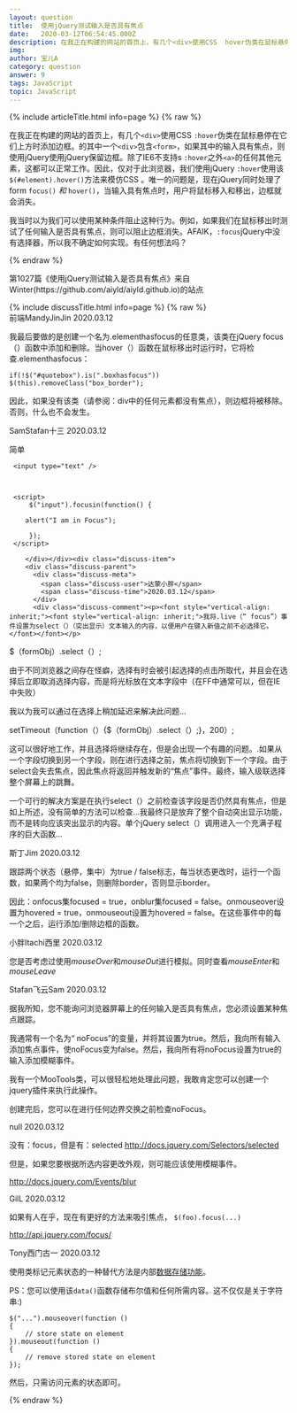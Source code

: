 ```yaml
---
layout: question
title:  使用jQuery测试输入是否具有焦点
date:   2020-03-12T06:54:45.000Z
description: 在我正在构建的网站的首页上，有几个<div>使用CSS  hover伪类在鼠标悬停在它们上方时添加边框。的其中一个<div>包含<form>，如果其中的输...
img: 
author: 宝儿A
category: question
answer: 9
tags: JavaScript
topic: JavaScript
---
```

<div class="article-root">
  <div class="article">
    {% include articleTitle.html info=page %}
    {% raw %}
    <div class="article-content"><p><font style="vertical-align: inherit;"><font style="vertical-align: inherit;">在我正在构建的网站的首页上，有几个</font></font><code>&lt;div&gt;</code><font style="vertical-align: inherit;"><font style="vertical-align: inherit;">使用CSS </font></font><code>:hover</code><font style="vertical-align: inherit;"><font style="vertical-align: inherit;">伪类在鼠标悬停在它们上方时添加边框。</font><font style="vertical-align: inherit;">的其中一个</font></font><code>&lt;div&gt;</code><font style="vertical-align: inherit;"><font style="vertical-align: inherit;">包含</font></font><code>&lt;form&gt;</code><font style="vertical-align: inherit;"><font style="vertical-align: inherit;">，如果其中的输入具有焦点，则使用jQuery使用jQuery保留边框。</font><font style="vertical-align: inherit;">除了IE6不支持</font><font style="vertical-align: inherit;">s </font></font><code>:hover</code><font style="vertical-align: inherit;"><font style="vertical-align: inherit;">之外</font></font><code>&lt;a&gt;</code><font style="vertical-align: inherit;"><font style="vertical-align: inherit;">的</font><font style="vertical-align: inherit;">任何其他元素</font><font style="vertical-align: inherit;">，这都可以正常工作</font><font style="vertical-align: inherit;">。</font><font style="vertical-align: inherit;">因此，仅对于此浏览器，我们使用jQuery </font></font><code>:hover</code><font style="vertical-align: inherit;"><font style="vertical-align: inherit;">使用该</font></font><code>$(#element).hover()</code><font style="vertical-align: inherit;"><font style="vertical-align: inherit;">方法</font><font style="vertical-align: inherit;">来模仿CSS </font><font style="vertical-align: inherit;">。</font><font style="vertical-align: inherit;">唯一的问题是，现在jQuery同时处理了form </font></font><code>focus()</code> <em><font style="vertical-align: inherit;"><font style="vertical-align: inherit;">和</font></font></em> <code>hover()</code><font style="vertical-align: inherit;"><font style="vertical-align: inherit;">，当输入具有焦点时，用户将鼠标移入和移出，边框就会消失。</font></font></p>

<p><font style="vertical-align: inherit;"><font style="vertical-align: inherit;">我当时以为我们可以使用某种条件阻止这种行为。</font><font style="vertical-align: inherit;">例如，如果我们在鼠标移出时测试了任何输入是否具有焦点，则可以阻止边框消失。</font><font style="vertical-align: inherit;">AFAIK，</font></font><code>:focus</code><font style="vertical-align: inherit;"><font style="vertical-align: inherit;">jQuery中</font><font style="vertical-align: inherit;">没有</font><font style="vertical-align: inherit;">选择器，所以我不确定如何实现。</font><font style="vertical-align: inherit;">有任何想法吗？</font></font></p></div>
    {% endraw %}
  </div>
  <p class="winter_mark">第1027篇《使用jQuery测试输入是否具有焦点》来自Winter(https://github.com/aiyld/aiyld.github.io)的站点</p>
  <div class="discuss-wrapper">
    {% include discussTitle.html info=page %}
    {% raw %}
    <div class="discuss-list">
    <div class="discuss-item">
        <div class="discuss-parent">
          <div class="discuss-meta">
            <span class="discuss-user">前端MandyJinJin</span>
            <span class="discuss-time">2020.03.12</span>
          </div>
          <div class="discuss-comment"><p><font style="vertical-align: inherit;"><font style="vertical-align: inherit;">我最后要做的是创建一个名为.elementhasfocus的任意类，该类在jQuery focus（）函数中添加和删除。</font><font style="vertical-align: inherit;">当hover（）函数在鼠标移出时运行时，它将检查.elementhasfocus：</font></font></p>

<pre><code>if(!$("#quotebox").is(".boxhasfocus")) $(this).removeClass("box_border");
</code></pre>

<p><font style="vertical-align: inherit;"><font style="vertical-align: inherit;">因此，如果没有该类（请参阅：div中的任何元素都没有焦点），则边框将被移除。</font><font style="vertical-align: inherit;">否则，什么也不会发生。</font></font></p></div>
        </div></div><div class="discuss-item">
        <div class="discuss-parent">
          <div class="discuss-meta">
            <span class="discuss-user">SamStafan十三</span>
            <span class="discuss-time">2020.03.12</span>
          </div>
          <div class="discuss-comment"><p><font style="vertical-align: inherit;"><font style="vertical-align: inherit;">简单</font></font></p>

<pre><code> &lt;input type="text" /&gt; <font></font>
<font></font>
<font></font>
<font></font>
 &lt;script&gt;<font></font>
     $("input").focusin(function() {<font></font>
<font></font>
    alert("I am in Focus");<font></font>
<font></font>
     });<font></font>
 &lt;/script&gt;<font></font>
</code></pre></div>
        </div></div><div class="discuss-item">
        <div class="discuss-parent">
          <div class="discuss-meta">
            <span class="discuss-user">达蒙小胖</span>
            <span class="discuss-time">2020.03.12</span>
          </div>
          <div class="discuss-comment"><p><font style="vertical-align: inherit;"><font style="vertical-align: inherit;">我将.live（“ focus”）事件设置为select（）（突出显示）文本输入的内容，以便用户在键入新值之前不必选择它。 </font></font></p>

<p><font style="vertical-align: inherit;"><font style="vertical-align: inherit;">$（formObj）.select（）;</font></font></p>

<p><font style="vertical-align: inherit;"><font style="vertical-align: inherit;">由于不同浏览器之间存在怪癖，选择有时会被引起选择的点击所取代，并且会在选择后立即取消选择内容，而是将光标放在文本字段中（在FF中通常可以，但在IE中失败）</font></font></p>

<p><font style="vertical-align: inherit;"><font style="vertical-align: inherit;">我以为我可以通过在选择上稍加延迟来解决此问题...</font></font></p>

<p><font style="vertical-align: inherit;"><font style="vertical-align: inherit;">setTimeout（function（）{$（formObj）.select（）;}，200）;</font></font></p>

<p><font style="vertical-align: inherit;"><font style="vertical-align: inherit;">这可以很好地工作，并且选择将继续存在，但是会出现一个有趣的问题。.如果从一个字段切换到另一个字段，则在进行选择之前，焦点将切换到下一个字段。</font><font style="vertical-align: inherit;">由于select会失去焦点，因此焦点将返回并触发新的“焦点”事件。</font><font style="vertical-align: inherit;">最终，输入级联选择整个屏幕上的跳舞。</font></font></p>

<p><font style="vertical-align: inherit;"><font style="vertical-align: inherit;">一个可行的解决方案是在执行select（）之前检查该字段是否仍然具有焦点，但是如上所述，没有简单的方法可以检查...我最终只是放弃了整个自动突出显示功能，而不是转向应该突出显示的内容。单个jQuery select（）调用进入一个充满子程序的巨大函数...</font></font></p></div>
        </div></div><div class="discuss-item">
        <div class="discuss-parent">
          <div class="discuss-meta">
            <span class="discuss-user">斯丁Jim</span>
            <span class="discuss-time">2020.03.12</span>
          </div>
          <div class="discuss-comment"><p><font style="vertical-align: inherit;"><font style="vertical-align: inherit;">跟踪两个状态（悬停，集中）为true / false标志，每当状态更改时，运行一个函数，如果两个均为false，则删除border，否则显示border。</font></font></p>

<p><font style="vertical-align: inherit;"><font style="vertical-align: inherit;">因此：onfocus集focused = true，onblur集focused = false。</font><font style="vertical-align: inherit;">onmouseover设置为hovered = true，onmouseout设置为hovered = false。</font><font style="vertical-align: inherit;">在这些事件中的每一个之后，运行添加/删除边框的函数。</font></font></p></div>
        </div></div><div class="discuss-item">
        <div class="discuss-parent">
          <div class="discuss-meta">
            <span class="discuss-user">小胖Itachi西里</span>
            <span class="discuss-time">2020.03.12</span>
          </div>
          <div class="discuss-comment"><p><font style="vertical-align: inherit;"><font style="vertical-align: inherit;">您是否考虑过使用</font></font><em><font style="vertical-align: inherit;"><font style="vertical-align: inherit;">mouseOver</font></font></em><font style="vertical-align: inherit;"><font style="vertical-align: inherit;">和</font></font><em><font style="vertical-align: inherit;"><font style="vertical-align: inherit;">mouseOut</font></font></em><font style="vertical-align: inherit;"><font style="vertical-align: inherit;">进行模拟。</font><font style="vertical-align: inherit;">同时查看</font></font><em><font style="vertical-align: inherit;"><font style="vertical-align: inherit;">mouseEnter</font></font></em><font style="vertical-align: inherit;"><font style="vertical-align: inherit;">和</font></font><em><font style="vertical-align: inherit;"><font style="vertical-align: inherit;">mouseLeave</font></font></em> </p></div>
        </div></div><div class="discuss-item">
        <div class="discuss-parent">
          <div class="discuss-meta">
            <span class="discuss-user">Stafan飞云Sam</span>
            <span class="discuss-time">2020.03.12</span>
          </div>
          <div class="discuss-comment"><p><font style="vertical-align: inherit;"><font style="vertical-align: inherit;">据我所知，您不能询问浏览器屏幕上的任何输入是否具有焦点，您必须设置某种焦点跟踪。  </font></font></p>

<p><font style="vertical-align: inherit;"><font style="vertical-align: inherit;">我通常有一个名为“ noFocus”的变量，并将其设置为true。</font><font style="vertical-align: inherit;">然后，我向所有输入添加焦点事件，使noFocus变为false。</font><font style="vertical-align: inherit;">然后，我向所有将noFocus设置为true的输入添加模糊事件。</font></font></p>

<p><font style="vertical-align: inherit;"><font style="vertical-align: inherit;">我有一个MooTools类，可以很轻松地处理此问题，我敢肯定您可以创建一个jquery插件来执行此操作。</font></font></p>

<p><font style="vertical-align: inherit;"><font style="vertical-align: inherit;">创建完后，您可以在进行任何边界交换之前检查noFocus。</font></font></p></div>
        </div></div><div class="discuss-item">
        <div class="discuss-parent">
          <div class="discuss-meta">
            <span class="discuss-user">null</span>
            <span class="discuss-time">2020.03.12</span>
          </div>
          <div class="discuss-comment"><p><font style="vertical-align: inherit;"><font style="vertical-align: inherit;">没有：focus，但是有：selected
 </font></font><a href="http://docs.jquery.com/Selectors/selected" rel="nofollow noreferrer"><font style="vertical-align: inherit;"><font style="vertical-align: inherit;">http://docs.jquery.com/Selectors/selected</font></font></a></p>

<p><font style="vertical-align: inherit;"><font style="vertical-align: inherit;">但是，如果您要根据所选内容更改外观，则可能应该使用模糊事件。</font></font></p>

<p><a href="http://docs.jquery.com/Events/blur" rel="nofollow noreferrer"><font style="vertical-align: inherit;"><font style="vertical-align: inherit;">http://docs.jquery.com/Events/blur</font></font></a></p></div>
        </div></div><div class="discuss-item">
        <div class="discuss-parent">
          <div class="discuss-meta">
            <span class="discuss-user">GilL</span>
            <span class="discuss-time">2020.03.12</span>
          </div>
          <div class="discuss-comment"><p><font style="vertical-align: inherit;"><font style="vertical-align: inherit;">如果有人在乎，现在有更好的方法来吸引焦点， </font></font><code>$(foo).focus(...)</code></p>

<p><a href="http://api.jquery.com/focus/" rel="nofollow"><font style="vertical-align: inherit;"><font style="vertical-align: inherit;">http://api.jquery.com/focus/</font></font></a></p></div>
        </div></div><div class="discuss-item">
        <div class="discuss-parent">
          <div class="discuss-meta">
            <span class="discuss-user">Tony西门古一</span>
            <span class="discuss-time">2020.03.12</span>
          </div>
          <div class="discuss-comment"><p><font style="vertical-align: inherit;"><font style="vertical-align: inherit;">使用类标记元素状态的一种替代方法是内部</font></font><a href="http://docs.jquery.com/Internals/jQuery.data" rel="nofollow noreferrer"><font style="vertical-align: inherit;"><font style="vertical-align: inherit;">数据存储功能</font></font></a><font style="vertical-align: inherit;"><font style="vertical-align: inherit;">。</font></font></p>

<p><font style="vertical-align: inherit;"><font style="vertical-align: inherit;">PS：您可以使用该</font></font><code>data()</code><font style="vertical-align: inherit;"><font style="vertical-align: inherit;">函数</font><font style="vertical-align: inherit;">存储布尔值和任何所需内容</font><font style="vertical-align: inherit;">。</font><font style="vertical-align: inherit;">这不仅仅是关于字符串:)</font></font></p>

<pre><code>$("...").mouseover(function ()<font></font>
{<font></font>
    // store state on element<font></font>
}).mouseout(function ()<font></font>
{<font></font>
    // remove stored state on element<font></font>
});<font></font>
</code></pre>

<p><font style="vertical-align: inherit;"><font style="vertical-align: inherit;">然后，只需访问元素的状态即可。</font></font></p></div>
        </div></div>
    </div>
    {% endraw %}
  </div>
<div>
